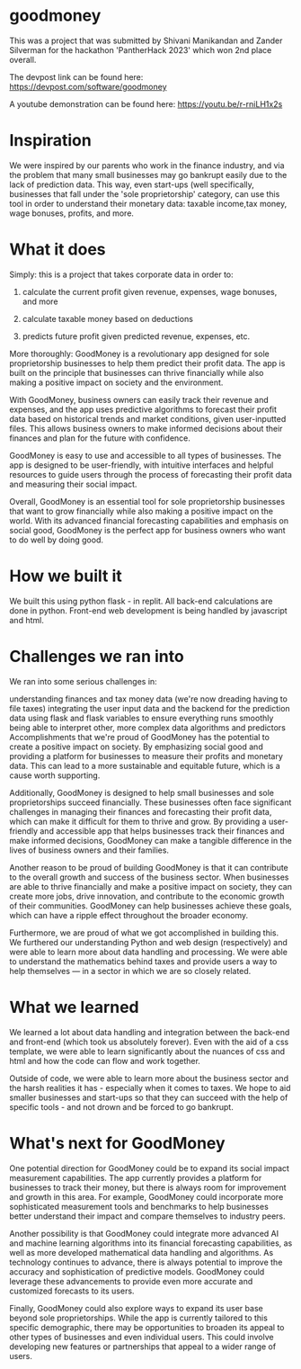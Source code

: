 # goodmoney

This was a project that was submitted by Shivani Manikandan and Zander Silverman for the hackathon 'PantherHack 2023' which won 2nd place overall.

The devpost link can be found here: https://devpost.com/software/goodmoney

A youtube demonstration can be found here: https://youtu.be/r-rniLH1x2s

# Inspiration
We were inspired by our parents who work in the finance industry, and via the problem that many small businesses may go bankrupt easily due to the lack of prediction data. This way, even start-ups (well specifically, businesses that fall under the 'sole proprietorship' category, can use this tool in order to understand their monetary data: taxable income,tax money, wage bonuses, profits, and more.

# What it does
Simply: this is a project that takes corporate data in order to:


1. calculate the current profit given revenue, expenses, wage bonuses, and more

2. calculate taxable money based on deductions

3. predicts future profit given predicted revenue, expenses, etc.


More thoroughly: GoodMoney is a revolutionary app designed for sole proprietorship businesses to help them predict their profit data. The app is built on the principle that businesses can thrive financially while also making a positive impact on society and the environment.

With GoodMoney, business owners can easily track their revenue and expenses, and the app uses predictive algorithms to forecast their profit data based on historical trends and market conditions, given user-inputted files. This allows business owners to make informed decisions about their finances and plan for the future with confidence.

GoodMoney is easy to use and accessible to all types of businesses. The app is designed to be user-friendly, with intuitive interfaces and helpful resources to guide users through the process of forecasting their profit data and measuring their social impact.

Overall, GoodMoney is an essential tool for sole proprietorship businesses that want to grow financially while also making a positive impact on the world. With its advanced financial forecasting capabilities and emphasis on social good, GoodMoney is the perfect app for business owners who want to do well by doing good.

# How we built it
We built this using python flask - in replit. All back-end calculations are done in python. Front-end web development is being handled by javascript and html.

# Challenges we ran into
We ran into some serious challenges in:

understanding finances and tax money data (we're now dreading having to file taxes)
integrating the user input data and the backend for the prediction data
using flask and flask variables to ensure everything runs smoothly
being able to interpret other, more complex data algorithms and predictors
Accomplishments that we're proud of
GoodMoney has the potential to create a positive impact on society. By emphasizing social good and providing a platform for businesses to measure their profits and monetary data. This can lead to a more sustainable and equitable future, which is a cause worth supporting.

Additionally, GoodMoney is designed to help small businesses and sole proprietorships succeed financially. These businesses often face significant challenges in managing their finances and forecasting their profit data, which can make it difficult for them to thrive and grow. By providing a user-friendly and accessible app that helps businesses track their finances and make informed decisions, GoodMoney can make a tangible difference in the lives of business owners and their families.

Another reason to be proud of building GoodMoney is that it can contribute to the overall growth and success of the business sector. When businesses are able to thrive financially and make a positive impact on society, they can create more jobs, drive innovation, and contribute to the economic growth of their communities. GoodMoney can help businesses achieve these goals, which can have a ripple effect throughout the broader economy.

Furthermore, we are proud of what we got accomplished in building this. We furthered our understanding Python and web design (respectively) and were able to learn more about data handling and processing. We were able to understand the mathematics behind taxes and provide users a way to help themselves — in a sector in which we are so closely related.

# What we learned
We learned a lot about data handling and integration between the back-end and front-end (which took us absolutely forever). Even with the aid of a css template, we were able to learn significantly about the nuances of css and html and how the code can flow and work together.

Outside of code, we were able to learn more about the business sector and the harsh realities it has - especially when it comes to taxes. We hope to aid smaller businesses and start-ups so that they can succeed with the help of specific tools - and not drown and be forced to go bankrupt.

# What's next for GoodMoney
One potential direction for GoodMoney could be to expand its social impact measurement capabilities. The app currently provides a platform for businesses to track their money, but there is always room for improvement and growth in this area. For example, GoodMoney could incorporate more sophisticated measurement tools and benchmarks to help businesses better understand their impact and compare themselves to industry peers.

Another possibility is that GoodMoney could integrate more advanced AI and machine learning algorithms into its financial forecasting capabilities, as well as more developed mathematical data handling and algorithms. As technology continues to advance, there is always potential to improve the accuracy and sophistication of predictive models. GoodMoney could leverage these advancements to provide even more accurate and customized forecasts to its users.

Finally, GoodMoney could also explore ways to expand its user base beyond sole proprietorships. While the app is currently tailored to this specific demographic, there may be opportunities to broaden its appeal to other types of businesses and even individual users. This could involve developing new features or partnerships that appeal to a wider range of users.
